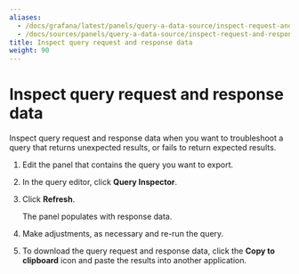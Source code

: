 ```yaml
---
aliases:
  - /docs/grafana/latest/panels/query-a-data-source/inspect-request-and-response-data/
  - /docs/sources/panels/query-a-data-source/inspect-request-and-response-data/
title: Inspect query request and response data
weight: 90
---
```


# Inspect query request and response data

Inspect query request and response data when you want to troubleshoot a query that returns unexpected results, or fails to return expected results.

1. Edit the panel that contains the query you want to export.
1. In the query editor, click **Query Inspector**.
1. Click **Refresh**.

   The panel populates with response data.

1. Make adjustments, as necessary and re-run the query.
1. To download the query request and response data, click the **Copy to clipboard** icon and paste the results into another application.
